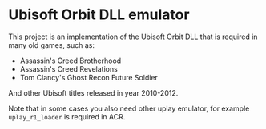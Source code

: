 # Ubisoft Orbit DLL emulator

This project is an implementation of the Ubisoft Orbit DLL that is required in many old games, such as: 

- Assassin's Creed Brotherhood
- Assassin's Creed Revelations 
- Tom Clancy's Ghost Recon Future Soldier

And other Ubisoft titles released in year 2010-2012.

Note that in some cases you also need other uplay emulator, for example `uplay_r1_loader` is required in ACR.
